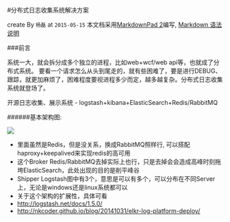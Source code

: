 #分布式日志收集系统解决方案

create By `杨磊` at `2015-05-15`
本文档采用[MarkdownPad 2](http://markdownpad.com/)编写, [Markdown 语法说明 ](http://wowubuntu.com/markdown/)

###前言

系统一大，就会拆分成多个独立的进程，比如web+wcf/web api等，也就成了分布式系统。
要看一个请求怎么从头到尾走的，就有些困难了，要是进行DEBUG、跟踪，就更加麻烦了，困难程度要视进程多少而定，越多越复杂。分布式日志收集系统就登场了。

开源日志收集、展示系统 - logstash+kibana+ElasticSearch+Redis/RabbitMQ

######基本架构图:

![](http://nkcoder.github.io/images/post/ELKR-log-platform.jpg)

* 里面虽然是Redis，但是没关系，换成RabbitMQ照样行, 可以搭配haproxy+keepalived来实现redis的高可用
* 这个Broker Redis/RabbitMQ去掉实际上也行，只是去掉会会造成高峰时刻拖垮ElasticSearch，此处出现的目的是削平峰谷
* Shipper Logstash图中有3个，意思是可以有多个，可以分布在不同Server上，无论是windows还是linux系统都可以
* 关于这个架构的扩展性，具体可看
* <http://logstash.net/docs/1.5.0/>
* <http://nkcoder.github.io/blog/20141031/elkr-log-platform-deploy/>
